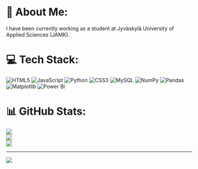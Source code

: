 # 💫 About Me:
I have been currently working as a student at Jyväskylä University of Applied Sciences (JAMK).


# 💻 Tech Stack:
![HTML5](https://img.shields.io/badge/html5-%23E34F26.svg?style=for-the-badge&logo=html5&logoColor=white) ![JavaScript](https://img.shields.io/badge/javascript-%23323330.svg?style=for-the-badge&logo=javascript&logoColor=%23F7DF1E) ![Python](https://img.shields.io/badge/python-3670A0?style=for-the-badge&logo=python&logoColor=ffdd54) ![CSS3](https://img.shields.io/badge/css3-%231572B6.svg?style=for-the-badge&logo=css3&logoColor=white) ![MySQL](https://img.shields.io/badge/mysql-4479A1.svg?style=for-the-badge&logo=mysql&logoColor=white) ![NumPy](https://img.shields.io/badge/numpy-%23013243.svg?style=for-the-badge&logo=numpy&logoColor=white) ![Pandas](https://img.shields.io/badge/pandas-%23150458.svg?style=for-the-badge&logo=pandas&logoColor=white) ![Matplotlib](https://img.shields.io/badge/Matplotlib-%23ffffff.svg?style=for-the-badge&logo=Matplotlib&logoColor=black) ![Power Bi](https://img.shields.io/badge/power_bi-F2C811?style=for-the-badge&logo=powerbi&logoColor=black)
# 📊 GitHub Stats:
![](https://github-readme-stats.vercel.app/api?username=nicheoflasting&theme=dark&hide_border=false&include_all_commits=false&count_private=false)<br/>
![](https://nirzak-streak-stats.vercel.app/?user=nicheoflasting&theme=dark&hide_border=false)<br/>
![](https://github-readme-stats.vercel.app/api/top-langs/?username=nicheoflasting&theme=dark&hide_border=false&include_all_commits=false&count_private=false&layout=compact)

---
[![](https://visitcount.itsvg.in/api?id=nicheoflasting&icon=0&color=0)](https://visitcount.itsvg.in)

<!-- Proudly created with GPRM ( https://gprm.itsvg.in ) -->


